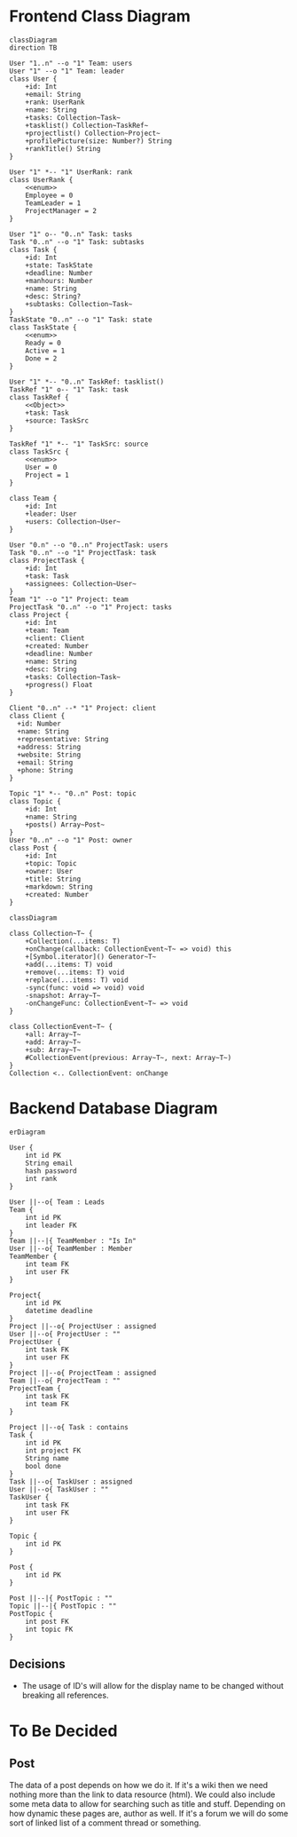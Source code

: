 # Frontend Class Diagram

```mermaid
classDiagram
direction TB

User "1..n" --o "1" Team: users
User "1" --o "1" Team: leader
class User {
	+id: Int
	+email: String
	+rank: UserRank
	+name: String
	+tasks: Collection~Task~
	+tasklist() Collection~TaskRef~
	+projectlist() Collection~Project~
	+profilePicture(size: Number?) String
	+rankTitle() String
}

User "1" *-- "1" UserRank: rank
class UserRank {
	<<enum>>
	Employee = 0
	TeamLeader = 1
	ProjectManager = 2
}

User "1" o-- "0..n" Task: tasks
Task "0..n" --o "1" Task: subtasks
class Task {
	+id: Int
	+state: TaskState
	+deadline: Number
	+manhours: Number
	+name: String
	+desc: String?
	+subtasks: Collection~Task~
}
TaskState "0..n" --o "1" Task: state
class TaskState {
	<<enum>>
	Ready = 0
	Active = 1
	Done = 2
}

User "1" *-- "0..n" TaskRef: tasklist()
TaskRef "1" o-- "1" Task: task
class TaskRef {
	<<Object>>
	+task: Task
	+source: TaskSrc
}

TaskRef "1" *-- "1" TaskSrc: source
class TaskSrc {
	<<enum>>
	User = 0
	Project = 1
}

class Team {
	+id: Int
	+leader: User
	+users: Collection~User~
}

User "0.n" --o "0..n" ProjectTask: users
Task "0..n" --o "1" ProjectTask: task
class ProjectTask {
	+id: Int
	+task: Task
	+assignees: Collection~User~
}
Team "1" --o "1" Project: team
ProjectTask "0..n" --o "1" Project: tasks
class Project {
	+id: Int
	+team: Team
	+client: Client
	+created: Number
	+deadline: Number
	+name: String
	+desc: String
	+tasks: Collection~Task~
	+progress() Float
}

Client "0..n" --* "1" Project: client
class Client {
  +id: Number
  +name: String
  +representative: String
  +address: String
  +website: String
  +email: String
  +phone: String
}

Topic "1" *-- "0..n" Post: topic
class Topic {
	+id: Int
	+name: String
	+posts() Array~Post~
}
User "0..n" --o "1" Post: owner
class Post {
	+id: Int
	+topic: Topic
	+owner: User
	+title: String
	+markdown: String
	+created: Number
}

```

```mermaid
classDiagram

class Collection~T~ {
	+Collection(...items: T)
	+onChange(callback: CollectionEvent~T~ => void) this
	+[Symbol.iterator]() Generator~T~
	+add(...items: T) void
	+remove(...items: T) void
	+replace(...items: T) void
	-sync(func: void => void) void
	-snapshot: Array~T~
	-onChangeFunc: CollectionEvent~T~ => void
}

class CollectionEvent~T~ {
	+all: Array~T~
	+add: Array~T~
	+sub: Array~T~
	#CollectionEvent(previous: Array~T~, next: Array~T~)
}
Collection <.. CollectionEvent: onChange

```

# Backend Database Diagram
```mermaid
erDiagram

User {
	int id PK
	String email
	hash password
	int rank
}

User ||--o{ Team : Leads
Team {
	int id PK
	int leader FK
}
Team ||--|{ TeamMember : "Is In"
User ||--o{ TeamMember : Member
TeamMember {
	int team FK
	int user FK
}

Project{
	int id PK
	datetime deadline
}
Project ||--o{ ProjectUser : assigned
User ||--o{ ProjectUser : ""
ProjectUser {
	int task FK
	int user FK
}
Project ||--o{ ProjectTeam : assigned
Team ||--o{ ProjectTeam : ""
ProjectTeam {
	int task FK
	int team FK
}

Project ||--o{ Task : contains
Task {
	int id PK
	int project FK
	String name
	bool done
}
Task ||--o{ TaskUser : assigned
User ||--o{ TaskUser : ""
TaskUser {
	int task FK
	int user FK
}

Topic {
	int id PK
}

Post {
	int id PK
}

Post ||--|{ PostTopic : ""
Topic ||--|{ PostTopic : ""
PostTopic {
	int post FK
	int topic FK
}
```

## Decisions

- The usage of ID's will allow for the display name to be changed without breaking all references.

# To Be Decided
## Post

The data of a post depends on how we do it. If it's a wiki then we need nothing more than the link to data resource (html).
We could also include some meta data to allow for searching such as title and stuff. Depending on how dynamic these pages are, author as well. If it's a forum we will do some sort of linked list of a comment thread or something.
